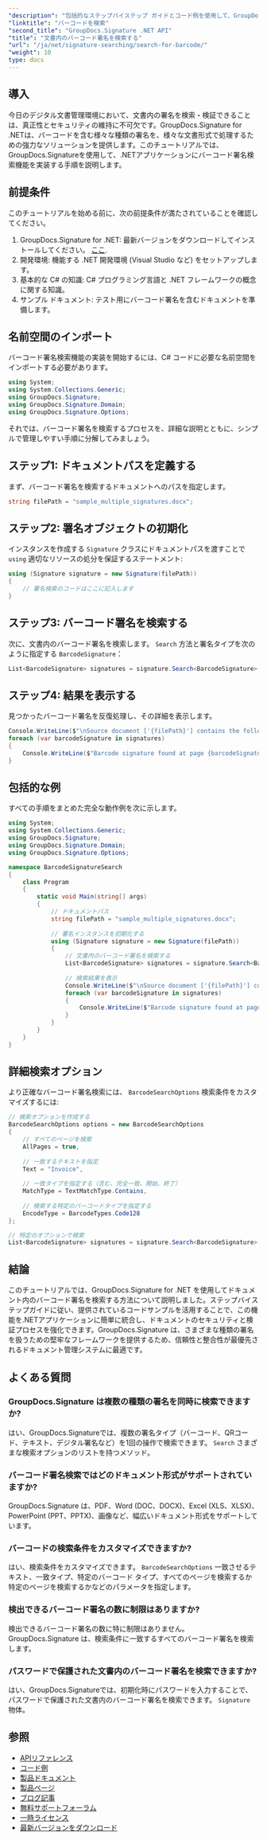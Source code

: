 ```yaml
---
"description": "包括的なステップバイステップ ガイドとコード例を使用して、GroupDocs.Signature for .NET を使用してドキュメント内のバーコード署名を効率的に検索する方法を学びます。"
"linktitle": "バーコードを検索"
"second_title": "GroupDocs.Signature .NET API"
"title": "文書内のバーコード署名を検索する"
"url": "/ja/net/signature-searching/search-for-barcode/"
"weight": 10
type: docs
---
```

## 導入

今日のデジタル文書管理環境において、文書内の署名を検索・検証できることは、真正性とセキュリティの維持に不可欠です。GroupDocs.Signature for .NETは、バーコードを含む様々な種類の署名を、様々な文書形式で処理するための強力なソリューションを提供します。このチュートリアルでは、GroupDocs.Signatureを使用して、.NETアプリケーションにバーコード署名検索機能を実装する手順を説明します。

## 前提条件

このチュートリアルを始める前に、次の前提条件が満たされていることを確認してください。

1. GroupDocs.Signature for .NET: 最新バージョンをダウンロードしてインストールしてください。 [ここ](https://releases。groupdocs.com/signature/net/).
2. 開発環境: 機能する .NET 開発環境 (Visual Studio など) をセットアップします。
3. 基本的な C# の知識: C# プログラミング言語と .NET フレームワークの概念に関する知識。
4. サンプル ドキュメント: テスト用にバーコード署名を含むドキュメントを準備します。

## 名前空間のインポート

バーコード署名検索機能の実装を開始するには、C# コードに必要な名前空間をインポートする必要があります。

```csharp
using System;
using System.Collections.Generic;
using GroupDocs.Signature;
using GroupDocs.Signature.Domain;
using GroupDocs.Signature.Options;
```

それでは、バーコード署名を検索するプロセスを、詳細な説明とともに、シンプルで管理しやすい手順に分解してみましょう。

## ステップ1: ドキュメントパスを定義する

まず、バーコード署名を検索するドキュメントへのパスを指定します。

```csharp
string filePath = "sample_multiple_signatures.docx";
```

## ステップ2: 署名オブジェクトの初期化

インスタンスを作成する `Signature` クラスにドキュメントパスを渡すことで `using` 適切なリソースの処分を保証するステートメント:

```csharp
using (Signature signature = new Signature(filePath))
{
    // 署名検索のコードはここに記入します
}
```

## ステップ3: バーコード署名を検索する

次に、文書内のバーコード署名を検索します。 `Search` 方法と署名タイプを次のように指定する `BarcodeSignature`：

```csharp
List<BarcodeSignature> signatures = signature.Search<BarcodeSignature>(SignatureType.Barcode);
```

## ステップ4: 結果を表示する

見つかったバーコード署名を反復処理し、その詳細を表示します。

```csharp
Console.WriteLine($"\nSource document ['{filePath}'] contains the following barcode signatures:");
foreach (var barcodeSignature in signatures)
{
    Console.WriteLine($"Barcode signature found at page {barcodeSignature.PageNumber} with type {barcodeSignature.EncodeType.TypeName} and text '{barcodeSignature.Text}'");
}
```

## 包括的な例

すべての手順をまとめた完全な動作例を次に示します。

```csharp
using System;
using System.Collections.Generic;
using GroupDocs.Signature;
using GroupDocs.Signature.Domain;
using GroupDocs.Signature.Options;

namespace BarcodeSignatureSearch
{
    class Program
    {
        static void Main(string[] args)
        {
            // ドキュメントパス
            string filePath = "sample_multiple_signatures.docx";
            
            // 署名インスタンスを初期化する
            using (Signature signature = new Signature(filePath))
            {
                // 文書内のバーコード署名を検索する
                List<BarcodeSignature> signatures = signature.Search<BarcodeSignature>(SignatureType.Barcode);
                
                // 検索結果を表示
                Console.WriteLine($"\nSource document ['{filePath}'] contains the following barcode signatures:");
                foreach (var barcodeSignature in signatures)
                {
                    Console.WriteLine($"Barcode signature found at page {barcodeSignature.PageNumber} with type {barcodeSignature.EncodeType.TypeName} and text '{barcodeSignature.Text}'");
                }
            }
        }
    }
}
```

## 詳細検索オプション

より正確なバーコード署名検索には、 `BarcodeSearchOptions` 検索条件をカスタマイズするには:

```csharp
// 検索オプションを作成する
BarcodeSearchOptions options = new BarcodeSearchOptions
{
    // すべてのページを検索
    AllPages = true,
    
    // 一致するテキストを指定
    Text = "Invoice",
    
    // 一致タイプを指定する（含む、完全一致、開始、終了）
    MatchType = TextMatchType.Contains,
    
    // 検索する特定のバーコードタイプを指定する
    EncodeType = BarcodeTypes.Code128
};

// 特定のオプションで検索
List<BarcodeSignature> signatures = signature.Search<BarcodeSignature>(options);
```

## 結論

このチュートリアルでは、GroupDocs.Signature for .NET を使用してドキュメント内のバーコード署名を検索する方法について説明しました。ステップバイステップガイドに従い、提供されているコードサンプルを活用することで、この機能を.NETアプリケーションに簡単に統合し、ドキュメントのセキュリティと検証プロセスを強化できます。GroupDocs.Signature は、さまざまな種類の署名を扱うための堅牢なフレームワークを提供するため、信頼性と整合性が最優先されるドキュメント管理システムに最適です。

## よくある質問

### GroupDocs.Signature は複数の種類の署名を同時に検索できますか?

はい、GroupDocs.Signatureでは、複数の署名タイプ（バーコード、QRコード、テキスト、デジタル署名など）を1回の操作で検索できます。 `Search` さまざまな検索オプションのリストを持つメソッド。

### バーコード署名検索ではどのドキュメント形式がサポートされていますか?

GroupDocs.Signature は、PDF、Word (DOC、DOCX)、Excel (XLS、XLSX)、PowerPoint (PPT、PPTX)、画像など、幅広いドキュメント形式をサポートしています。

### バーコードの検索条件をカスタマイズできますか?

はい、検索条件をカスタマイズできます。 `BarcodeSearchOptions` 一致させるテキスト、一致タイプ、特定のバーコード タイプ、すべてのページを検索するか特定のページを検索するかなどのパラメータを指定します。

### 検出できるバーコード署名の数に制限はありますか?

検出できるバーコード署名の数に特に制限はありません。GroupDocs.Signature は、検索条件に一致するすべてのバーコード署名を検索します。

### パスワードで保護された文書内のバーコード署名を検索できますか?

はい、GroupDocs.Signatureでは、初期化時にパスワードを入力することで、パスワードで保護された文書内のバーコード署名を検索できます。 `Signature` 物体。

## 参照

* [APIリファレンス](https://reference.groupdocs.com/signature/net/)
* [コード例](https://github.com/groupdocs-signature/GroupDocs.Signature-for-.NET/tree/master/Examples)
* [製品ドキュメント](https://docs.groupdocs.com/signature/net/)
* [製品ページ](https://products.groupdocs.com/signature/net/)
* [ブログ記事](https://blog.groupdocs.com/categories/groupdocs.signature-product-family/)
* [無料サポートフォーラム](https://forum.groupdocs.com/c/signature/13)
* [一時ライセンス](https://purchase.groupdocs.com/temporary-license/)
* [最新バージョンをダウンロード](https://releases.groupdocs.com/signature/net/)